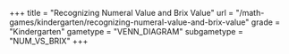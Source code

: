 +++
title = "Recognizing Numeral Value and Brix Value"
url = "/math-games/kindergarten/recognizing-numeral-value-and-brix-value"
grade = "Kindergarten"
gametype = "VENN_DIAGRAM"
subgametype = "NUM_VS_BRIX"
+++